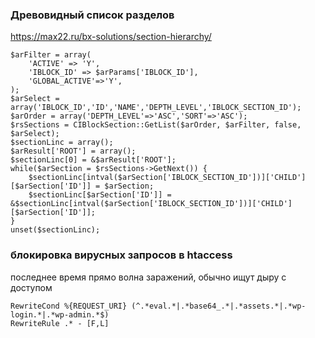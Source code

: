 ### Древовидный список разделов

https://max22.ru/bx-solutions/section-hierarchy/

```
$arFilter = array(		
    'ACTIVE' => 'Y',
    'IBLOCK_ID' => $arParams['IBLOCK_ID'],
    'GLOBAL_ACTIVE'=>'Y',
);
$arSelect = array('IBLOCK_ID','ID','NAME','DEPTH_LEVEL','IBLOCK_SECTION_ID');
$arOrder = array('DEPTH_LEVEL'=>'ASC','SORT'=>'ASC');
$rsSections = CIBlockSection::GetList($arOrder, $arFilter, false, $arSelect);
$sectionLinc = array();
$arResult['ROOT'] = array();
$sectionLinc[0] = &$arResult['ROOT'];
while($arSection = $rsSections->GetNext()) {
    $sectionLinc[intval($arSection['IBLOCK_SECTION_ID'])]['CHILD'][$arSection['ID']] = $arSection;
    $sectionLinc[$arSection['ID']] = &$sectionLinc[intval($arSection['IBLOCK_SECTION_ID'])]['CHILD'][$arSection['ID']];
}
unset($sectionLinc);
```

### блокировка вирусных запросов в htaccess
последнее время прямо волна заражений, обычно ищут дыру с доступом
```
RewriteCond %{REQUEST_URI} (^.*eval.*|.*base64_.*|.*assets.*|.*wp-login.*|.*wp-admin.*$)
RewriteRule .* - [F,L]
```

